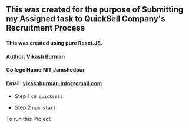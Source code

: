 ## This was created for the purpose of Submitting my Assigned task to QuickSell Company's Recruitment Process


#### This was created using pure React.JS.
#### Author: Vikash Burman
#### College Name:NIT Jamshedpur
#### Email: vikashburman.info@gmail.com

* Step 1
```cd quicksell ``` 

* Step 2
```npm start ```

To run this Project.

